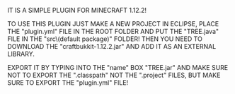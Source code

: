 IT IS A SIMPLE PLUGIN FOR MINECRAFT 1.12.2!

TO USE THIS PLUGIN JUST MAKE A NEW PROJECT IN ECLIPSE, PLACE THE "plugin.yml" FILE IN THE ROOT FOLDER AND PUT THE "TREE.java" FILE IN THE "src\\(default package)" FOLDER!
THEN YOU NEED TO DOWNLOAD THE "craftbukkit-1.12.2.jar" AND ADD IT AS AN EXTERNAL LIBRARY.

EXPORT IT BY TYPING INTO THE "name" BOX "TREE.jar" AND MAKE SURE NOT TO EXPORT THE ".classpath" NOT THE ".project" FILES, BUT MAKE SURE TO EXPORT THE "plugin.yml" FILE!
